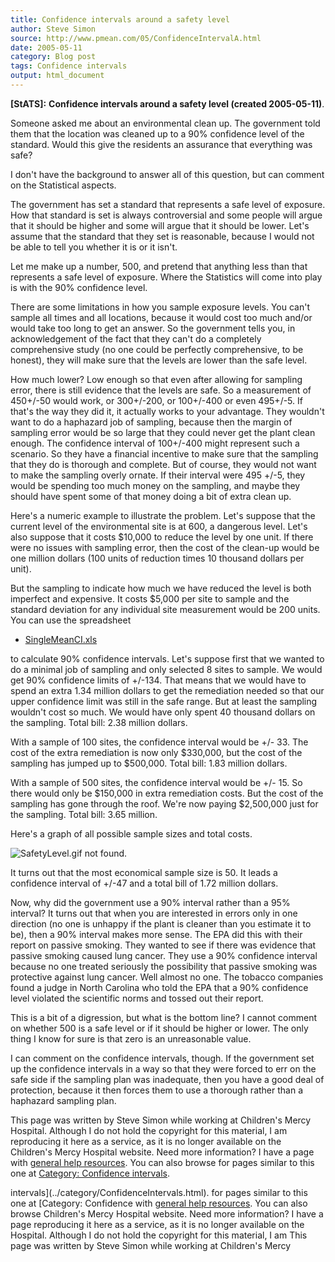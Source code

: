 ```yaml
---
title: Confidence intervals around a safety level
author: Steve Simon
source: http://www.pmean.com/05/ConfidenceIntervalA.html
date: 2005-05-11
category: Blog post
tags: Confidence intervals
output: html_document
---
```

**[StATS]:** **Confidence intervals around a safety
level (created 2005-05-11)**.

Someone asked me about an environmental clean up. The government told
them that the location was cleaned up to a 90% confidence level of the
standard. Would this give the residents an assurance that everything was
safe?

I don\'t have the background to answer all of this question, but can
comment on the Statistical aspects.

The government has set a standard that represents a safe level of
exposure. How that standard is set is always controversial and some
people will argue that it should be higher and some will argue that it
should be lower. Let\'s assume that the standard that they set is
reasonable, because I would not be able to tell you whether it is or it
isn\'t.

Let me make up a number, 500, and pretend that anything less than that
represents a safe level of exposure. Where the Statistics will come into
play is with the 90% confidence level.

There are some limitations in how you sample exposure levels. You can\'t
sample all times and all locations, because it would cost too much
and/or would take too long to get an answer. So the government tells
you, in acknowledgement of the fact that they can\'t do a completely
comprehensive study (no one could be perfectly comprehensive, to be
honest), they will make sure that the levels are lower than the safe
level.

How much lower? Low enough so that even after allowing for sampling
error, there is still evidence that the levels are safe. So a
measurement of 450+/-50 would work, or 300+/-200, or 100+/-400 or even
495+/-5. If that\'s the way they did it, it actually works to your
advantage. They wouldn\'t want to do a haphazard job of sampling,
because then the margin of sampling error would be so large that they
could never get the plant clean enough. The confidence interval of
100+/-400 might represent such a scenario. So they have a financial
incentive to make sure that the sampling that they do is thorough and
complete. But of course, they would not want to make the sampling overly
ornate. If their interval were 495 +/-5, they would be spending too much
money on the sampling, and maybe they should have spent some of that
money doing a bit of extra clean up.

Here\'s a numeric example to illustrate the problem. Let\'s suppose that
the current level of the environmental site is at 600, a dangerous
level. Let\'s also suppose that it costs \$10,000 to reduce the level by
one unit. If there were no issues with sampling error, then the cost of
the clean-up would be one million dollars (100 units of reduction times
10 thousand dollars per unit).

But the sampling to indicate how much we have reduced the level is both
imperfect and expensive. It costs \$5,000 per site to sample and the
standard deviation for any individual site measurement would be 200
units. You can use the spreadsheet

-   [SingleMeanCI.xls](../01/images/SingleMeanCI.xls)

to calculate 90% confidence intervals. Let\'s suppose first that we
wanted to do a minimal job of sampling and only selected 8 sites to
sample. We would get 90% confidence limits of +/-134. That means that we
would have to spend an extra 1.34 million dollars to get the remediation
needed so that our upper confidence limit was still in the safe range.
But at least the sampling wouldn\'t cost so much. We would have only
spent 40 thousand dollars on the sampling. Total bill: 2.38 million
dollars.

With a sample of 100 sites, the confidence interval would be +/- 33. The
cost of the extra remediation is now only \$330,000, but the cost of the
sampling has jumped up to \$500,000. Total bill: 1.83 million dollars.

With a sample of 500 sites, the confidence interval would be +/- 15. So
there would only be \$150,000 in extra remediation costs. But the cost
of the sampling has gone through the roof. We\'re now paying \$2,500,000
just for the sampling. Total bill: 3.65 million.

Here\'s a graph of all possible sample sizes and total costs.

![SafetyLevel.gif not found.](../../../web/images/05/ConfidenceIntervalA01.png)

It turns out that the most economical sample size is 50. It leads a
confidence interval of +/-47 and a total bill of 1.72 million dollars.

Now, why did the government use a 90% interval rather than a 95%
interval? It turns out that when you are interested in errors only in
one direction (no one is unhappy if the plant is cleaner than you
estimate it to be), then a 90% interval makes more sense. The EPA did
this with their report on passive smoking. They wanted to see if there
was evidence that passive smoking caused lung cancer. They use a 90%
confidence interval because no one treated seriously the possibility
that passive smoking was protective against lung cancer. Well almost no
one. The tobacco companies found a judge in North Carolina who told the
EPA that a 90% confidence level violated the scientific norms and tossed
out their report.

This is a bit of a digression, but what is the bottom line? I cannot
comment on whether 500 is a safe level or if it should be higher or
lower. The only thing I know for sure is that zero is an unreasonable
value.

I can comment on the confidence intervals, though. If the government set
up the confidence intervals in a way so that they were forced to err on
the safe side if the sampling plan was inadequate, then you have a good
deal of protection, because it then forces them to use a thorough rather
than a haphazard sampling plan.

This page was written by Steve Simon while working at Children\'s Mercy
Hospital. Although I do not hold the copyright for this material, I am
reproducing it here as a service, as it is no longer available on the
Children\'s Mercy Hospital website. Need more information? I have a page
with [general help resources](../GeneralHelp.html). You can also browse
for pages similar to this one at [Category: Confidence
intervals](../category/ConfidenceIntervals.html).
<!---More--->
intervals](../category/ConfidenceIntervals.html).
for pages similar to this one at [Category: Confidence
with [general help resources](../GeneralHelp.html). You can also browse
Children\'s Mercy Hospital website. Need more information? I have a page
reproducing it here as a service, as it is no longer available on the
Hospital. Although I do not hold the copyright for this material, I am
This page was written by Steve Simon while working at Children\'s Mercy

<!---Do not use
**[StATS]:** **Confidence intervals around a safety
This page was written by Steve Simon while working at Children\'s Mercy
Hospital. Although I do not hold the copyright for this material, I am
reproducing it here as a service, as it is no longer available on the
Children\'s Mercy Hospital website. Need more information? I have a page
with [general help resources](../GeneralHelp.html). You can also browse
for pages similar to this one at [Category: Confidence
intervals](../category/ConfidenceIntervals.html).
--->

